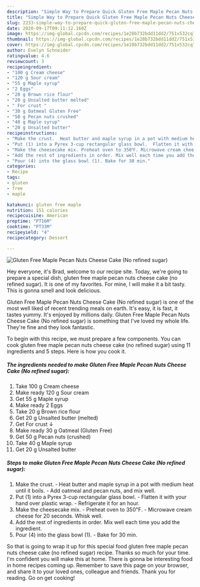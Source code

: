 ```yaml
---
description: "Simple Way to Prepare Quick Gluten Free Maple Pecan Nuts Cheese Cake (No refined sugar)"
title: "Simple Way to Prepare Quick Gluten Free Maple Pecan Nuts Cheese Cake (No refined sugar)"
slug: 2233-simple-way-to-prepare-quick-gluten-free-maple-pecan-nuts-cheese-cake-no-refined-sugar
date: 2020-09-17T09:11:12.160Z
image: https://img-global.cpcdn.com/recipes/1e28b732bdd11dd2/751x532cq70/gluten-free-maple-pecan-nuts-cheese-cake-no-refined-sugar-recipe-main-photo.jpg
thumbnail: https://img-global.cpcdn.com/recipes/1e28b732bdd11dd2/751x532cq70/gluten-free-maple-pecan-nuts-cheese-cake-no-refined-sugar-recipe-main-photo.jpg
cover: https://img-global.cpcdn.com/recipes/1e28b732bdd11dd2/751x532cq70/gluten-free-maple-pecan-nuts-cheese-cake-no-refined-sugar-recipe-main-photo.jpg
author: Evelyn Schneider
ratingvalue: 4.6
reviewcount: 3
recipeingredient:
- "100 g Cream cheese"
- "120 g Sour cream"
- "55 g Maple syrup"
- "2 Eggs"
- "20 g Brown rice flour"
- "20 g Unsalted butter melted"
- " For crust "
- "30 g Oatmeal Gluten Free"
- "50 g Pecan nuts crushed"
- "40 g Maple syrup"
- "20 g Unsalted butter"
recipeinstructions:
- "Make the crust.  Heat butter and maple syrup in a pot with medium heat until it boils. Add oatmeal and pecan nuts, and mix well."
- "Put (1) into a Pyrex 3-cup rectangular glass bowl.  Flatten it with your hand over plastic wrap. Refrigerate it for an hour."
- "Make the cheesecake mix. Preheat oven to 350℉. Microwave cream cheese for 20 seconds. Whisk well."
- "Add the rest of ingredients in order. Mix well each time you add the ingredient."
- "Pour (4) into the glass bowl (1). Bake for 30 min."
categories:
- Recipe
tags:
- gluten
- free
- maple

katakunci: gluten free maple 
nutrition: 151 calories
recipecuisine: American
preptime: "PT16M"
cooktime: "PT33M"
recipeyield: "4"
recipecategory: Dessert

---
```



![Gluten Free Maple Pecan Nuts Cheese Cake (No refined sugar)](https://img-global.cpcdn.com/recipes/1e28b732bdd11dd2/751x532cq70/gluten-free-maple-pecan-nuts-cheese-cake-no-refined-sugar-recipe-main-photo.jpg)

Hey everyone, it's Brad, welcome to our recipe site. Today, we're going to prepare a special dish, gluten free maple pecan nuts cheese cake (no refined sugar). It is one of my favorites. For mine, I will make it a bit tasty. This is gonna smell and look delicious.

Gluten Free Maple Pecan Nuts Cheese Cake (No refined sugar) is one of the most well liked of recent trending meals on earth. It's easy, it is fast, it tastes yummy. It's enjoyed by millions daily. Gluten Free Maple Pecan Nuts Cheese Cake (No refined sugar) is something that I've loved my whole life. They're fine and they look fantastic.




To begin with this recipe, we must prepare a few components. You can cook gluten free maple pecan nuts cheese cake (no refined sugar) using 11 ingredients and 5 steps. Here is how you cook it.

<!--inarticleads1-->

##### The ingredients needed to make Gluten Free Maple Pecan Nuts Cheese Cake (No refined sugar):

1. Take 100 g Cream cheese
1. Make ready 120 g Sour cream
1. Get 55 g Maple syrup
1. Make ready 2 Eggs
1. Take 20 g Brown rice flour
1. Get 20 g Unsalted butter (melted)
1. Get  For crust ↓
1. Make ready 30 g Oatmeal (Gluten Free)
1. Get 50 g Pecan nuts (crushed)
1. Take 40 g Maple syrup
1. Get 20 g Unsalted butter




<!--inarticleads2-->

##### Steps to make Gluten Free Maple Pecan Nuts Cheese Cake (No refined sugar):

1. Make the crust.  - Heat butter and maple syrup in a pot with medium heat until it boils. - Add oatmeal and pecan nuts, and mix well.
1. Put (1) into a Pyrex 3-cup rectangular glass bowl.  - Flatten it with your hand over plastic wrap. - Refrigerate it for an hour.
1. Make the cheesecake mix. - Preheat oven to 350℉. - Microwave cream cheese for 20 seconds. Whisk well.
1. Add the rest of ingredients in order. Mix well each time you add the ingredient.
1. Pour (4) into the glass bowl (1). - Bake for 30 min.




So that is going to wrap it up for this special food gluten free maple pecan nuts cheese cake (no refined sugar) recipe. Thanks so much for your time. I'm confident you will make this at home. There is gonna be interesting food in home recipes coming up. Remember to save this page on your browser, and share it to your loved ones, colleague and friends. Thank you for reading. Go on get cooking!
